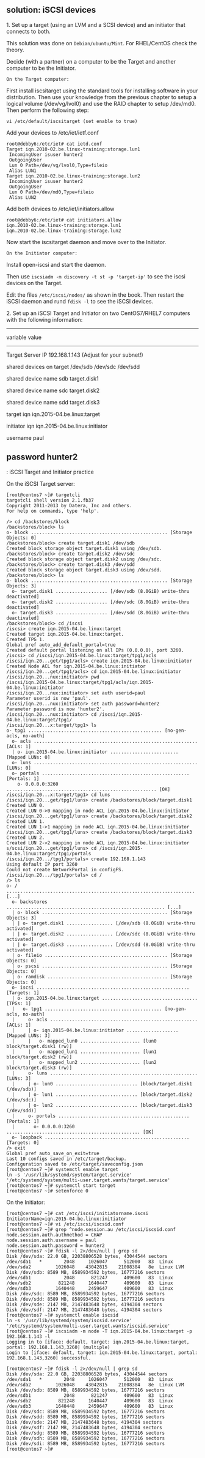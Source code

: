 ## solution: iSCSI devices

1\. Set up a target (using an LVM and a SCSI device) and an initiator
that connects to both.

This solution was done on `Debian/ubuntu/Mint`. For RHEL/CentOS check
the theory.

Decide (with a partner) on a computer to be the Target and another
computer to be the Initiator.

`On the Target computer:`

First install iscsitarget using the standard tools for installing
software in your distribution. Then use your knowledge from the previous
chapter to setup a logical volume (/dev/vg/lvol0) and use the RAID
chapter to setup /dev/md0. Then perform the following step:

    vi /etc/default/iscsitarget (set enable to true)

Add your devices to /etc/iet/ietf.conf

    root@debby6:/etc/iet# cat ietd.conf
    Target iqn.2010-02.be.linux-training:storage.lun1
     IncomingUser isuser hunter2
     OutgoingUser
     Lun 0 Path=/dev/vg/lvol0,Type=fileio
     Alias LUN1
    Target iqn.2010-02.be.linux-training:storage.lun2
     IncomingUser isuser hunter2
     OutgoingUser
     Lun 0 Path=/dev/md0,Type=fileio
     Alias LUN2

Add both devices to /etc/iet/initiators.allow

    root@debby6:/etc/iet# cat initiators.allow
    iqn.2010-02.be.linux-training:storage.lun1
    iqn.2010-02.be.linux-training:storage.lun2

Now start the iscsitarget daemon and move over to the Initiator.

`On the Initiator computer:`

Install open-iscsi and start the daemon.

Then use `iscsiadm -m discovery -t st -p 'target-ip'` to see the iscsi
devices on the Target.

Edit the files `/etc/iscsi/nodes/` as shown in the book. Then restart
the iSCSI daemon and rund `fdisk -l` to see the iSCSI devices.

2\. Set up an iSCSI Target and Initiator on two CentOS7/RHEL7 computers
with the following information:

  -------------------------------------------------------------
  variable                     value
  ---------------------------- --------------------------------
  Target Server IP             192.168.1.143 (Adjust for your
                               subnet!)

  shared devices on target     /dev/sdb /dev/sdc /dev/sdd

  shared device name sdb       target.disk1

  shared device name sdc       target.disk2

  shared device name sdd       target.disk3

  target iqn                   iqn.2015-04.be.linux:target

  initiator iqn                iqn.2015-04.be.linux:initiator

  username                     paul

  password                     hunter2
  -------------------------------------------------------------

  : iSCSI Target and Initiator practice

On the iSCSI Target server:

    [root@centos7 ~]# targetcli
    targetcli shell version 2.1.fb37
    Copyright 2011-2013 by Datera, Inc and others.
    For help on commands, type 'help'.

    /> cd /backstores/block
    /backstores/block> ls
    o- block .................................................. [Storage Objects: 0]
    /backstores/block> create target.disk1 /dev/sdb
    Created block storage object target.disk1 using /dev/sdb.
    /backstores/block> create target.disk2 /dev/sdc
    Created block storage object target.disk2 using /dev/sdc.
    /backstores/block> create target.disk3 /dev/sdd
    Created block storage object target.disk3 using /dev/sdd.
    /backstores/block> ls
    o- block .................................................. [Storage Objects: 3]
      o- target.disk1 ................... [/dev/sdb (8.0GiB) write-thru deactivated]
      o- target.disk2 ................... [/dev/sdc (8.0GiB) write-thru deactivated]
      o- target.disk3 ................... [/dev/sdd (8.0GiB) write-thru deactivated]
    /backstores/block> cd /iscsi
    /iscsi> create iqn.2015-04.be.linux:target
    Created target iqn.2015-04.be.linux:target.
    Created TPG 1.
    Global pref auto_add_default_portal=true
    Created default portal listening on all IPs (0.0.0.0), port 3260.
    /iscsi> cd /iscsi/iqn.2015-04.be.linux:target/tpg1/acls
    /iscsi/iqn.20...get/tpg1/acls> create iqn.2015-04.be.linux:initiator
    Created Node ACL for iqn.2015-04.be.linux:initiator
    /iscsi/iqn.20...get/tpg1/acls> cd iqn.2015-04.be.linux:initiator
    /iscsi/iqn.20...nux:initiator> pwd
    /iscsi/iqn.2015-04.be.linux:target/tpg1/acls/iqn.2015-04.be.linux:initiator
    /iscsi/iqn.20...nux:initiator> set auth userid=paul
    Parameter userid is now 'paul'.
    /iscsi/iqn.20...nux:initiator> set auth password=hunter2
    Parameter password is now 'hunter2'.
    /iscsi/iqn.20...nux:initiator> cd /iscsi/iqn.2015-04.be.linux:target/tpg1/
    /iscsi/iqn.20...x:target/tpg1> ls
    o- tpg1 ................................................. [no-gen-acls, no-auth]
      o- acls ............................................................ [ACLs: 1]
      | o- iqn.2015-04.be.linux:initiator ......................... [Mapped LUNs: 0]
      o- luns ............................................................ [LUNs: 0]
      o- portals ...................................................... [Portals: 1]
        o- 0.0.0.0:3260 ....................................................... [OK]
    /iscsi/iqn.20...x:target/tpg1> cd luns
    /iscsi/iqn.20...get/tpg1/luns> create /backstores/block/target.disk1
    Created LUN 0.
    Created LUN 0->0 mapping in node ACL iqn.2015-04.be.linux:initiator
    /iscsi/iqn.20...get/tpg1/luns> create /backstores/block/target.disk2
    Created LUN 1.
    Created LUN 1->1 mapping in node ACL iqn.2015-04.be.linux:initiator
    /iscsi/iqn.20...get/tpg1/luns> create /backstores/block/target.disk3
    Created LUN 2.
    Created LUN 2->2 mapping in node ACL iqn.2015-04.be.linux:initiator
    s/scsi/iqn.20...get/tpg1/luns> cd /iscsi/iqn.2015-04.be.linux:target/tpg1/portals
    /iscsi/iqn.20.../tpg1/portals> create 192.168.1.143
    Using default IP port 3260
    Could not create NetworkPortal in configFS.
    /iscsi/iqn.20.../tpg1/portals> cd /
    /> ls
    o- / ..................................................................... [...]
      o- backstores .......................................................... [...]
      | o- block .............................................. [Storage Objects: 3]
      | | o- target.disk1 ................. [/dev/sdb (8.0GiB) write-thru activated]
      | | o- target.disk2 ................. [/dev/sdc (8.0GiB) write-thru activated]
      | | o- target.disk3 ................. [/dev/sdd (8.0GiB) write-thru activated]
      | o- fileio ............................................. [Storage Objects: 0]
      | o- pscsi .............................................. [Storage Objects: 0]
      | o- ramdisk ............................................ [Storage Objects: 0]
      o- iscsi ........................................................ [Targets: 1]
      | o- iqn.2015-04.be.linux:target ................................... [TPGs: 1]
      |   o- tpg1 ........................................... [no-gen-acls, no-auth]
      |     o- acls ...................................................... [ACLs: 1]
      |     | o- iqn.2015-04.be.linux:initiator ................... [Mapped LUNs: 3]
      |     |   o- mapped_lun0 ...................... [lun0 block/target.disk1 (rw)]
      |     |   o- mapped_lun1 ...................... [lun1 block/target.disk2 (rw)]
      |     |   o- mapped_lun2 ...................... [lun2 block/target.disk3 (rw)]
      |     o- luns ...................................................... [LUNs: 3]
      |     | o- lun0 .............................. [block/target.disk1 (/dev/sdb)]
      |     | o- lun1 .............................. [block/target.disk2 (/dev/sdc)]
      |     | o- lun2 .............................. [block/target.disk3 (/dev/sdd)]
      |     o- portals ................................................ [Portals: 1]
      |       o- 0.0.0.0:3260 ................................................. [OK]
      o- loopback ..................................................... [Targets: 0]
    /> exit
    Global pref auto_save_on_exit=true
    Last 10 configs saved in /etc/target/backup.
    Configuration saved to /etc/target/saveconfig.json
    [root@centos7 ~]# systemctl enable target
    ln -s '/usr/lib/systemd/system/target.service' '/etc/systemd/system/multi-user.target.wants/target.service'
    [root@centos7 ~]# systemctl start target
    [root@centos7 ~]# setenforce 0

On the Initiator:

    [root@centos7 ~]# cat /etc/iscsi/initiatorname.iscsi
    InitiatorName=iqn.2015-04.be.linux:initiator
    [root@centos7 ~]# vi /etc/iscsi/iscsid.conf
    [root@centos7 ~]# grep ^node.session.au /etc/iscsi/iscsid.conf
    node.session.auth.authmethod = CHAP
    node.session.auth.username = paul
    node.session.auth.password = hunter2
    [root@centos7 ~]# fdisk -l 2>/dev/null | grep sd
    Disk /dev/sda: 22.0 GB, 22038806528 bytes, 43044544 sectors
    /dev/sda1   *        2048     1026047      512000   83  Linux
    /dev/sda2         1026048    43042815    21008384   8e  Linux LVM
    Disk /dev/sdb: 8589 MB, 8589934592 bytes, 16777216 sectors
    /dev/sdb1            2048      821247      409600   83  Linux
    /dev/sdb2          821248     1640447      409600   83  Linux
    /dev/sdb3         1640448     2459647      409600   83  Linux
    Disk /dev/sdc: 8589 MB, 8589934592 bytes, 16777216 sectors
    Disk /dev/sdd: 8589 MB, 8589934592 bytes, 16777216 sectors
    Disk /dev/sde: 2147 MB, 2147483648 bytes, 4194304 sectors
    Disk /dev/sdf: 2147 MB, 2147483648 bytes, 4194304 sectors
    [root@centos7 ~]# systemctl enable iscsid
    ln -s '/usr/lib/systemd/system/iscsid.service' '/etc/systemd/system/multi-user.target.wants/iscsid.service'
    [root@centos7 ~]# iscsiadm -m node -T iqn.2015-04.be.linux:target -p 192.168.1.143 -l
    Logging in to [iface: default, target: iqn.2015-04.be.linux:target, portal: 192.168.1.143,3260] (multiple)
    Login to [iface: default, target: iqn.2015-04.be.linux:target, portal: 192.168.1.143,3260] successful.

    [root@centos7 ~]# fdisk -l 2>/dev/null | grep sd
    Disk /dev/sda: 22.0 GB, 22038806528 bytes, 43044544 sectors
    /dev/sda1   *        2048     1026047      512000   83  Linux
    /dev/sda2         1026048    43042815    21008384   8e  Linux LVM
    Disk /dev/sdb: 8589 MB, 8589934592 bytes, 16777216 sectors
    /dev/sdb1            2048      821247      409600   83  Linux
    /dev/sdb2          821248     1640447      409600   83  Linux
    /dev/sdb3         1640448     2459647      409600   83  Linux
    Disk /dev/sdc: 8589 MB, 8589934592 bytes, 16777216 sectors
    Disk /dev/sdd: 8589 MB, 8589934592 bytes, 16777216 sectors
    Disk /dev/sde: 2147 MB, 2147483648 bytes, 4194304 sectors
    Disk /dev/sdf: 2147 MB, 2147483648 bytes, 4194304 sectors
    Disk /dev/sdg: 8589 MB, 8589934592 bytes, 16777216 sectors
    Disk /dev/sdh: 8589 MB, 8589934592 bytes, 16777216 sectors
    Disk /dev/sdi: 8589 MB, 8589934592 bytes, 16777216 sectors
    [root@centos7 ~]# 
